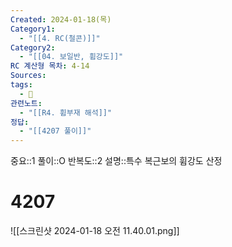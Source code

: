```yaml
---
Created: 2024-01-18(목)
Category1:
  - "[[4. RC(철콘)]]"
Category2:
  - "[[04. 보일반, 휨강도]]"
RC 계산형 목차: 4-14
Sources: 
tags:
  - 🧮
관련노트:
  - "[[R4. 휨부재 해석]]"
정답:
  - "[[4207 풀이]]"
---
```

중요::1
풀이::O
반복도::2
설명::특수 복근보의 휨강도 산정


#  4207

![[스크린샷 2024-01-18 오전 11.40.01.png]]